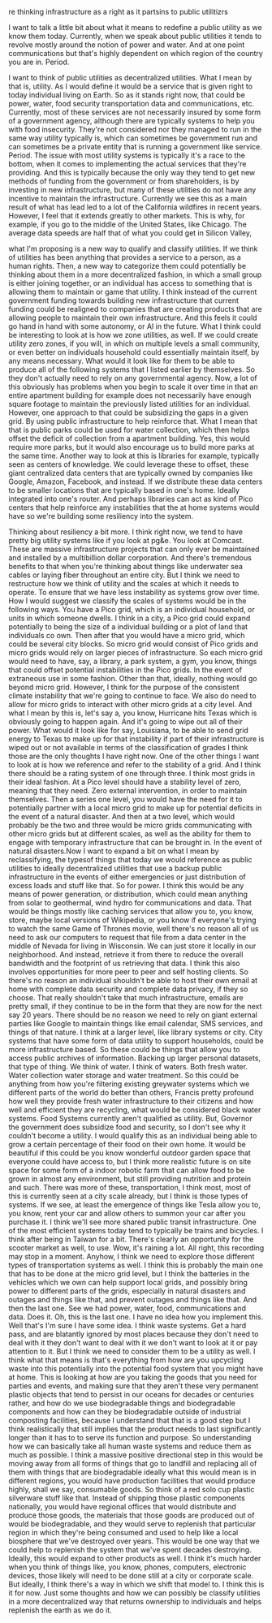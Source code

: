 re thinking infrastructure as a right as it partsins to public utilitizrs 


I want to talk a little bit about what it means to redefine a public utility as we know them today. Currently, when we speak about public utilities it tends to revolve mostly around the notion of power and water. And at one point communications but that's highly dependent on which region of the country you are in. Period.

I want to think of public utilities as decentralized utilities. What I mean by that is, utility. As I would define it would be a service that is given right to today individual living on Earth. So as it stands right now, that could be power, water, food security transportation data and communications, etc. Currently, most of these services are not necessarily insured by some form of a government agency, although there are typically systems to help you with food insecurity. They're not considered nor they managed to run in the same way utility typically is, which can sometimes be government run and can sometimes be a private entity that is running a government like service. Period. The issue with most utility systems is typically it's a race to the bottom, when it comes to implementing the actual services that they're providing. And this is typically because the only way they tend to get new methods of funding from the government or from shareholders, is by investing in new infrastructure, but many of these utilities do not have any incentive to maintain the infrastructure. Currently we see this as a main result of what has lead led to a lot of the California wildfires in recent years. However, I feel that it extends greatly to other markets. This is why, for example, if you go to the middle of the United States, like Chicago. The average data speeds are half that of what you could get in Silicon Valley,

what I'm proposing is a new way to qualify and classify utilities. If we think of utilities has been anything that provides a service to a person, as a human rights. Then, a new way to categorize them could potentially be thinking about them in a more decentralized fashion, in which a small group is either joining together, or an individual has access to something that is allowing them to maintain or game that utility. I think instead of the current government funding towards building new infrastructure that current funding could be realigned to companies that are creating products that are allowing people to maintain their own infrastructure. And this feels it could go hand in hand with some autonomy, or AI in the future. What I think could be interesting to look at is how we zone utilities, as well. If we could create utility zero zones, if you will, in which on multiple levels a small community, or even better on individuals household could essentially maintain itself, by any means necessary. What would it look like for them to be able to produce all of the following systems that I listed earlier by themselves. So they don't actually need to rely on any governmental agency. Now, a lot of this obviously has problems when you begin to scale it over time in that an entire apartment building for example does not necessarily have enough square footage to maintain the previously listed utilities for an individual. However, one approach to that could be subsidizing the gaps in a given grid. By using public infrastructure to help reinforce that. What I mean that that is public parks could be used for water collection, which then helps offset the deficit of collection from a apartment building. Yes, this would require more parks, but it would also encourage us to build more parks at the same time. Another way to look at this is libraries for example, typically seen as centers of knowledge. We could leverage these to offset, these giant centralized data centers that are typically owned by companies like Google, Amazon, Facebook, and instead. If we distribute these data centers to be smaller locations that are typically based in one's home. Ideally integrated into one's router. And perhaps libraries can act as kind of Pico centers that help reinforce any instabilities that the at home systems would have so we're building some resiliency into the system.

Thinking about resiliency a bit more. I think right now, we tend to have pretty big utility systems like if you look at pg&e. You look at Comcast. These are massive infrastructure projects that can only ever be maintained and installed by a multibillion dollar corporation. And there's tremendous benefits to that when you're thinking about things like underwater sea cables or laying fiber throughout an entire city. But I think we need to restructure how we think of utility and the scales at which it needs to operate. To ensure that we have less instability as systems grow over time. How I would suggest we classify the scales of systems would be in the following ways. You have a Pico grid, which is an individual household, or units in which someone dwells. I think in a city, a Pico grid could expand potentially to being the size of a individual building or a plot of land that individuals co own. Then after that you would have a micro grid, which could be several city blocks. So micro grid would consist of Pico grids and micro grids would rely on larger pieces of infrastructure. So each micro grid would need to have, say, a library, a park system, a gym, you know, things that could offset potential instabilities in the Pico grids. In the event of extraneous use in some fashion. Other than that, ideally, nothing would go beyond micro grid. However, I think for the purpose of the consistent climate instability that we're going to continue to face. We also do need to allow for micro grids to interact with other micro grids at a city level. And what I mean by this is, let's say a, you know, Hurricane hits Texas which is obviously going to happen again. And it's going to wipe out all of their power. What would it look like for say, Louisiana, to be able to send grid energy to Texas to make up for that instability if part of their infrastructure is wiped out or not available in terms of the classification of grades I think those are the only thoughts I have right now. One of the other things I want to look at is how we reference and refer to the stability of a grid. And I think there should be a rating system of one through three. I think most grids in their ideal fashion. At a Pico level should have a stability level of zero, meaning that they need. Zero external intervention, in order to maintain themselves. Then a series one level, you would have the need for it to potentially partner with a local micro grid to make up for potential deficits in the event of a natural disaster. And then at a two level, which would probably be the two and three would be micro grids communicating with other micro grids but at different scales, as well as the ability for them to engage with temporary infrastructure that can be brought in. In the event of natural disasters.Now I want to expand a bit on what I mean by reclassifying, the typesof things that today we would reference as public utilities to ideally decentralized utilities that use a backup public infrastructure in the events of either emergencies or just distribution of excess loads and stuff like that. So for power. I think this would be any means of power generation, or distribution, which could mean anything from solar to geothermal, wind hydro for communications and data. That would be things mostly like caching services that allow you to, you know, store, maybe local versions of Wikipedia, or you know if everyone's trying to watch the same Game of Thrones movie, well there's no reason all of us need to ask our computers to request that file from a data center in the middle of Nevada for living in Wisconsin. We can just store it locally in our neighborhood. And instead, retrieve it from there to reduce the overall bandwidth and the footprint of us retrieving that data. I think this also involves opportunities for more peer to peer and self hosting clients. So there's no reason an individual shouldn't be able to host their own email at home with complete data security and complete data privacy, if they so choose. That really shouldn't take that much infrastructure, emails are pretty small, if they continue to be in the form that they are now for the next say 20 years. There should be no reason we need to rely on giant external parties like Google to maintain things like email calendar, SMS services, and things of that nature. I think at a larger level, like library systems or city. City systems that have some form of data utility to support households, could be more infrastructure based. So these could be things that allow you to access public archives of information. Backing up larger personal datasets, that type of thing. We think of water. I think of waters. Both fresh water. Water collection water storage and water treatment. So this could be anything from how you're filtering existing greywater systems which we different parts of the world do better than others, Francis pretty profound how well they provide fresh water infrastructure to their citizens and how well and efficient they are recycling, what would be considered black water systems. Food Systems currently aren't qualified as utility. But, Governor the government does subsidize food and security, so I don't see why it couldn't become a utility. I would qualify this as an individual being able to grow a certain percentage of their food on their own home. It would be beautiful if this could be you know wonderful outdoor garden space that everyone could have access to, but I think more realistic future is on site space for some form of a indoor robotic farm that can allow food to be grown in almost any environment, but still providing nutrition and protein and such. There was more of these, transportation, I think most, most of this is currently seen at a city scale already, but I think is those types of systems. If we see, at least the emergence of things like Tesla allow you to, you know, rent your car and allow others to summon your car after you purchase it. I think we'll see more shared public transit infrastructure. One of the most efficient systems today tend to typically be trains and bicycles. I think after being in Taiwan for a bit. There's clearly an opportunity for the scooter market as well, to use. Wow, it's raining a lot. All right, this recording may stop in a moment. Anyhow, I think we need to explore those different types of transportation systems as well. I think this is probably the main one that has to be done at the micro grid level, but I think the batteries in the vehicles which we own can help support local grids, and possibly bring power to different parts of the grids, especially in natural disasters and outages and things like that, and prevent outages and things like that. And then the last one. See we had power, water, food, communications and data. Does it. Oh, this is the last one. I have no idea how you implement this. Well that's I'm sure I have some idea. I think waste systems. Get a hard pass, and are blatantly ignored by most places because they don't need to deal with it they don't want to deal with it we don't want to look at it or pay attention to it. But I think we need to consider them to be a utility as well. I think what that means is that's everything from how are you upcycling waste into this potentially into the potential food system that you might have at home. This is looking at how are you taking the goods that you need for parties and events, and making sure that they aren't these very permanent plastic objects that tend to persist in our oceans for decades or centuries rather, and how do we use biodegradable things and biodegradable components and how can they be biodegradable outside of industrial composting facilities, because I understand that that is a good step but I think realistically that still implies that the product needs to last significantly longer than it has to to serve its function and purpose. So understanding how we can basically take all human waste systems and reduce them as much as possible. I think a massive positive directional step in this would be moving away from all forms of things that go to landfill and replacing all of them with things that are biodegradable ideally what this would mean is in different regions, you would have production facilities that would produce highly, shall we say, consumable goods. So think of a red solo cup plastic silverware stuff like that. Instead of shipping those plastic components nationally, you would have regional offices that would distribute and produce those goods, the materials that those goods are produced out of would be biodegradable, and they would serve to replenish that particular region in which they're being consumed and used to help like a local biosphere that we've destroyed over years. This would be one way that we could help to replenish the system that we've spent decades destroying. Ideally, this would expand to other products as well. I think it's much harder when you think of things like, you know, phones, computers, electronic devices, those likely will need to be done still at a city or corporate scale. But ideally, I think there's a way in which we shift that model to. I think this is it for now. Just some thoughts and how we can possibly be classify utilities in a more decentralized way that returns ownership to individuals and helps replenish the earth as we do it.


